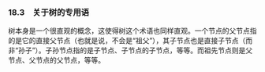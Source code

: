 ### 18.3　关于树的专用语

树本身是一个很直观的概念，这使得树这个术语也同样直观。一个节点的父节点指的是它的直接父节点（也就是说，不会是“祖父”），其子节点也是直接子节点（而非“孙子”）。子孙节点指的是子节点、子节点的子节点，等等。而祖先节点则是父节点、父节点的父节点，等等。

